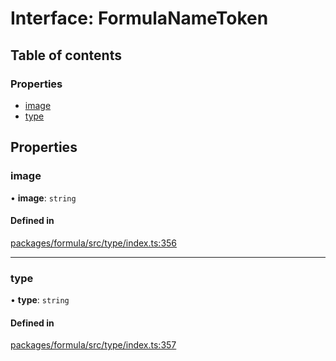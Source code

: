 # Interface: FormulaNameToken

## Table of contents

### Properties

- [image](FormulaNameToken.md#image)
- [type](FormulaNameToken.md#type)

## Properties

### <a id="image" name="image"></a> image

• **image**: `string`

#### Defined in

[packages/formula/src/type/index.ts:356](https://github.com/mashpod/mashcard/blob/main/packages/formula/src/type/index.ts#L356)

---

### <a id="type" name="type"></a> type

• **type**: `string`

#### Defined in

[packages/formula/src/type/index.ts:357](https://github.com/mashpod/mashcard/blob/main/packages/formula/src/type/index.ts#L357)

